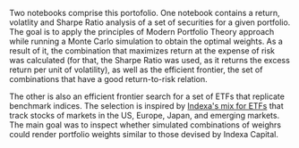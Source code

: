Two notebooks comprise this portofolio. One notebook contains a return, volatlity and Sharpe Ratio analysis of a set of securities for a given portfolio. The goal is to apply the principles of Modern Portfolio Theory approach while running a Monte Carlo simulation to obtain the optimal weights. As a result of it, the combination that maximizes return at the expense of risk was calculated (for that, the Sharpe Ratio was used, as it returns the excess return per unit of volatility), as well as the efficient frontier, the set of combinations that have a good return-to-risk relation.

The other is also an efficient frontier search for a set of ETFs that replicate benchmark indices. The selection is inspired by [Indexa's mix for ETFs](https://indexacapital.com/es/esp/model?product=pension) that track stocks of markets in the US, Europe, Japan, and emerging markets. The main goal was to inspect whether simulated combinations of weighrs could render portfolio weights similar to those devised by Indexa Capital. 
